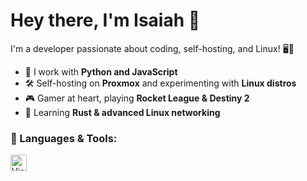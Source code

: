 # Hey there, I'm Isaiah 👋

I'm a developer passionate about coding, self-hosting, and Linux! 🖥️🚀

- 🔧 I work with **Python and JavaScript**
- 🛠️ Self-hosting on **Proxmox** and experimenting with **Linux distros**
- 🎮 Gamer at heart, playing **Rocket League & Destiny 2**
- 📖 Learning **Rust & advanced Linux networking**

### 🌟 Languages & Tools:
<img align="left" alt="Visual Studio Code" width="26px" src="./img/visualstudiocode.svg"/>



